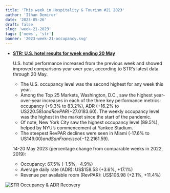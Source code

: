 ```yaml
---
title: 'This week in Hospitality & Tourism #21 2023'
author: 'Ilhan Demirer'
date: '2023-05-26'
draft: false
slug: 'week-21-2023'
tags: ['news', 'str']
banner: '2023-week-21-occupancy.svg'
---
```


- **[STR: U.S. hotel results for week ending 20 May](https://str.com/press-release/str-us-hotel-results-week-ending-20-may)**

  U.S. hotel performance increased from the previous week and showed improved comparisons year over year, according to STR‘s latest data through 20 May.

  - The U.S. occupancy level was the second highest for any week this year.
  - Among the Top 25 Markets, Washington, D.C., saw the highest year-over-year increases in each of the three key performance metrics: occupancy (+9.3% to 83.2%), ADR (+16.2% to US$220.58) and RevPAR (+27.0% to US$183.60). The weekly occupancy level was the highest in the market since the start of the pandemic.
  - Of note, New York City saw the highest occupancy level (89.5%), helped by NYU’s commencement at Yankee Stadium.
  - The steepest RevPAR declines were seen in Miami (-17.6% to US$149.00) and San Francisco (-12.2% to US$161.59).

  14-20 May 2023 (percentage change from comparable weeks in 2022, 2019):

  - Occupancy: 67.5% (-1.5%, -4.9%)
  - Average daily rate (ADR): US$158.53 (+3.6%, +17.1%)
  - Revenue per available room (RevPAR): US$106.98 (+2.1%, +11.4%)

![STR Occupancy & ADR Recovery](/images/blogimages/2023-week-21-occupancy.svg)
